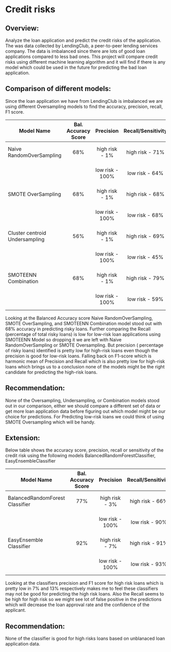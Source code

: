 # Credit risks

## Overview:
     
  Analyze the loan application and predict the credit risks of the application. The was data collected by LendingClub, a peer-to-peer lending services company. The data is imbalanced since there are lots of good loan applications compared to less bad ones. This project will compare credit risks using different machine learning algorithm and it will find if there is any model which could be used in the future for predicting the bad loan application.

## Comparison of different models:

  Since the loan application we have from LendingClub is imbalanced we are using different Oversampling models to find the accuracy, precision, recall, F1 score. 

  |Model Name                |   Bal. Accuracy Score  |   Precision         | Recall/Sensitivity | F1 Score
  |--------------------------|:--------------------------:|:--------------------:|:-------------------:|:-------------|
  |Naive RandomOverSampling  |     68%      | high risk - 1%   | high risk - 71%    | high risk - 2%    |      
  |                          |              | low risk - 100%  |  low risk  - 64%   | low risk - 78%    |
  |SMOTE OverSampling        |     68%      | high risk - 1%   | high risk - 68%    | high risk - 2%    |
  |                          |              | low risk - 100%  |  low risk  - 68%   | low risk  - 81%   |
  |Cluster centroid Undersampling |     56% | high risk - 1%   | high risk - 69%    | high risk - 1%    |
  |                               |         | low risk - 100%  |  low risk  - 45%   | low risk -  62%   |
  |SMOTEENN Combination      |     68%      | high risk - 1%   | high risk - 79%    | high risk - 2%    |
  |                          |              | low risk - 100%  |  low risk  - 59%   | low risk - 74%    |
  
   Looking at the Balanced Accuracy score Naive RandomOverSampling, SMOTE OverSampling, and SMOTEENN Combination model stood out with 68% accuracy in predicting risky loans. Further comparing the Recall (percentage of total risky loans)  is low for low-risk loan applications using SMOTEENN Model so dropping it we are left with Naive RandomOverSampling or SMOTE Oversampling. But precision ( percentage of risky loans) identified is pretty low for high-risk loans even though the precision is good for low-risk loans. Falling back on F1-score which is harmonic mean of Precision and Recall which is also pretty low for high-risk loans which brings us to a conclusion none of the models might be the right candidate for predicting the high-risk loans. 
   
## Recommendation:
  
  None of the Oversampling, Undersampling, or Combination models stood out in our comparison, either we should compare a different set of data or get more loan application data before figuring out which model might be our choice for predictions. For Predicting low-risk loans we could think of using SMOTE Oversampling which will be handy.


## Extension:

  Below table shows the accuracy score, precision, recall or sensitivity of the credit risk using the following models BalancedRandomForestClassifier, EasyEnsembleClassifier
  
  |Model Name                |   Bal. Accuracy Score  |   Precision         | Recall/Sensitivity | F1 Score
  |--------------------------|:--------------------------:|:--------------------:|:-------------------:|:-------------|
  |BalancedRandomForest Classifier  |     77%      | high risk - 3%   | high risk - 66%    | high risk - 6%    |      
  |                          |              | low risk - 100%  |  low risk  - 90%   | low risk - 94%    |
  |EasyEnsemble Classifier   |     92%      | high risk - 7%   | high risk - 91%    | high risk - 13%    |
  |                          |              | low risk - 100%  |  low risk  - 93%   | low risk  - 97%   |
  
  Looking at the classifiers precision and F1 score for high risk loans which is pretty low in 7% and 13% respectively makes me to feel these classifiers may not be good for predicting the high risk loans. Also the Recall seems to be high for high risk so we might see lot of false positive in the predictions which will decrease the loan approval rate and the confidence of the applicant.

## Recommendation:

   None of the classifier is good for high risks loans based on unblanaced loan application data. 
  
